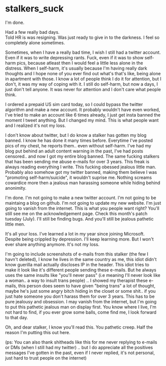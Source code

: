 # stalkers_suck

I'm done.

Had a few really bad days.  
Told HR is was resigning. Was just ready to give in to the darkness.
I feel so completely alone sometimes.

Sometimes, when I have a really bad time, I wish I still had a twitter account.
Even if it was to write depressing rants.
Fuck, even if it was to show self-harm pics, because atleast then I would feel a little less alone in the distress.
When I self-harm, it's usually because I'm having really dark thoughts and I hope none of you ever find out what's that's like, being alone in apartment with those.
I know a lot of people think I do it for attention, but I don't, it was my way of coping with it. I still do self-harm, but now a days, I just don't tell anyone. It was never for attention and I don't care what people think.

I ordered a prepaid US sim card today, so I could bypass the twitter algorithm and make a new account.
It probably wouldn't have even worked, I've tried to make an account like 6 times already, I just get insta banned the moment I tweet anything.
But I changed my mind. This is what people want and I realized it's not my loss.

I don't know about twitter, but I do know a stalker has gotten my blog banned.
I know he has done it many times before. Everytime I've posted pics of my chest, he reports them.. even without self-harm. 
I've had my blog put behind an adult content warning in the past, I've had posts censored.. and now I got my entire blog banned.
The same fucking stalkers that has been sending me abuse e-mails for over 3 years.
This freak is always reading everything I write. This fucking obessed jealous little man.
Probably also somehow got my twitter banned, making them believe I was "promoting self-harm/suicide", it wouldn't suprise me.
Nothing screams cowardice more then a jealous man harassing someone while hiding behind anonimity.


I'm done. I'm not going to make a new twitter account.
I'm not going to be maintaing a blog on github.
I'm not going to update my new website.
I'm just going to vanish from the internet.
This is what you people want right? 
You'll still see me on the acknowledgement page. Check this month's patch tuesday (July).
I'll still be finding bugs. And you'll still be jealous pathetic little men.

It's all your loss. 
I've learned a lot in my year since joining Microsoft.
Despite being crippled by depression.
I'll keep learning more.
But I won't ever share anything anymore.
It's not my loss. 

I'm going to include screenshots of e-mails from this stalker (the few I havn't deleted), I know he lives in the same country as me, this idiot didn't know guerilla mail actually discloses IP in the header. This idiot tries to make it look like it's different people sending these e-mails. But he always uses the same insults like "you'll never pass" (i.e meaning I'll never look like a woman.. a way to insult trans people) .. I showed my therapist these e-mails, this person does seem to have given "being trans" a lot of thought, maybe he's just some angry bitch hiding in the closet or some shit.. if you just hate someone you don't harass them for over 3 years. This has to be pure jealousy and obsession.
I may vanish from the internet, but I'm going to put this pathetic jealous man on display first.
You know where I live, I'm not hard to find, if you ever grow some balls, come find me, I look forward to that day.

Oh, and dear stalker, I know you'll read this. You pathetic creep. Half the reason I'm putting this out here.

(ps: You can also thank shitheads like this for me never replying to e-mails or DMs (when I still had my twitter) .. but I do appreciate all the positives messages I've gotten in the past, even if I never replied, it's not personal, just hard to trust people on the internet)
